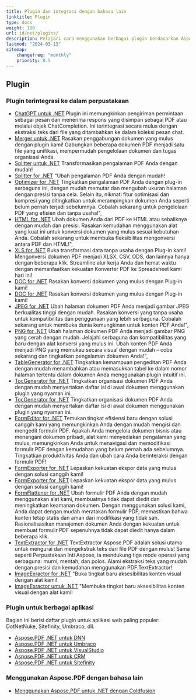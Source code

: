 ```yaml
---
title: Plugin dan integrasi dengan bahasa lain
linktitle: Plugin
type: docs
weight: 130
url: id/net/plugins/
description: Pelajari cara menggunakan berbagai plugin berdasarkan Aspose.PDF
lastmod: "2024-03-13"
sitemap:
    changefreq: "monthly"
    priority: 0.5
---
```


## Plugin

### Plugin terintegrasi ke dalam perpustakaan

* [ChatGPT untuk .NET](chatgpt/) Plugin ini memungkinkan pengiriman permintaan sebagai pesan dan menerima respons yang disimpan sebagai PDF atau melalui objek ChatCompletion. Ini terintegrasi secara mulus dengan ekstraksi teks dari file yang ditambahkan ke dalam koleksi pesan chat.
* [Merger untuk .NET](merger/) Rasakan penggabungan dokumen yang mulus dengan plugin kami! Gabungkan beberapa dokumen PDF menjadi satu file yang unifikasi, mempermudah pengelolaan dokumen dan tugas organisasi Anda.
* [Splitter untuk .NET](splitter/) Transformasikan pengalaman PDF Anda dengan mudah!
* [Splitter for .NET](splitter/) "Ubah pengalaman PDF Anda dengan mudah!
* [Optimizer for .NET](optimizer/) Tingkatkan pengalaman PDF Anda dengan plug-in serbaguna ini, dengan mudah memutar dan mengubah ukuran halaman dengan presisi tanpa cela. Selain itu, nikmati fitur optimisasi dan kompresi yang ditingkatkan untuk merampingkan dokumen Anda seperti belum pernah terjadi sebelumnya. Cobalah sekarang untuk pengelolaan PDF yang efisien dan tanpa usaha!",
* [HTML for .NET](html/) Ubah dokumen Anda dari PDF ke HTML atau sebaliknya dengan mudah dan presisi. Rasakan kemudahan menggunakan alat yang kuat ini untuk konversi dokumen yang mulus sesuai kebutuhan Anda. Cobalah sekarang untuk membuka fleksibilitas mengonversi antara PDF dan HTML!",
* [XLS for .NET](xls/) Buka transformasi data tanpa usaha dengan Plug-in kami! Mengonversi dokumen PDF menjadi XLSX, CSV, ODS, dan lainnya hanya dengan beberapa klik. Streamline alur kerja Anda dan hemat waktu dengan memanfaatkan kekuatan Konverter PDF ke Spreadsheet kami hari ini!
* [DOC for .NET](doc/) Rasakan konversi dokumen yang mulus dengan Plug-in kami!
* [DOC for .NET](doc/) Rasakan konversi dokumen yang mulus dengan Plug-in kami!
* [JPEG for .NET](jpeg/) Ubah halaman dokumen PDF Anda menjadi gambar JPEG berkualitas tinggi dengan mudah. Rasakan konversi yang tanpa usaha untuk kompatibilitas dan penggunaan yang lebih serbaguna. Cobalah sekarang untuk membuka dunia kemungkinan untuk konten PDF Anda!",
* [PNG for .NET](png/) Ubah halaman dokumen PDF Anda menjadi gambar PNG yang cerah dengan mudah. Jelajahi serbaguna dan kompatibilitas yang baru dengan alat konversi yang mulus ini. Ubah konten PDF Anda menjadi PNG yang memukau secara visual dengan mudah – coba sekarang dan tingkatkan pengalaman dokumen Anda!",
* [TableGenerator for .NET](tablegenerator/) Tingkatkan kemampuan pengeditan PDF Anda dengan mudah menambahkan atau memasukkan tabel ke dalam nomor halaman tertentu dalam dokumen Anda menggunakan plugin intuitif ini.
* [TocGenerator for .NET](tocgenerator/) Tingkatkan organisasi dokumen PDF Anda dengan mudah menyertakan daftar isi di awal dokumen menggunakan plugin yang nyaman ini.
* [TocGenerator for .NET](tocgenerator/) Tingkatkan organisasi dokumen PDF Anda dengan mudah menyertakan daftar isi di awal dokumen menggunakan plugin yang nyaman ini.
* [FormEditor for .NET](formeditor/) Temukan tingkat efisiensi baru dengan solusi canggih kami yang memungkinkan Anda dengan mudah mengisi dan mengedit formulir PDF. Apakah Anda mengelola dokumen bisnis atau menangani dokumen pribadi, alat kami menyediakan pengalaman yang mulus, memungkinkan Anda untuk menavigasi dan memodifikasi formulir PDF dengan kemudahan yang belum pernah ada sebelumnya. Tingkatkan produktivitas Anda dan ubah cara Anda berinteraksi dengan formulir PDF!
* [FormExporter for .NET](formexporter/) Lepaskan kekuatan ekspor data yang mulus dengan solusi canggih kami!
* [FormExporter for .NET](formexporter/) Lepaskan kekuatan ekspor data yang mulus dengan solusi canggih kami!
* [FormFlattener for .NET](formflattener/) Ubah formulir PDF Anda dengan mudah menggunakan alat kami, membuatnya tidak dapat diedit dan meningkatkan keamanan dokumen. Dengan menggunakan solusi kami, Anda dapat dengan mudah meratakan formulir PDF, memastikan bahwa konten tetap statis dan aman dari modifikasi yang tidak sah. Rasionalisasikan manajemen dokumen Anda dengan kekuatan untuk membuat formulir PDF sepenuhnya tidak dapat diedit hanya dalam beberapa klik.
* [TextExtractor for .NET](textextractor/) TextExtractor Aspose.PDF adalah solusi utama untuk mengurai dan mengekstrak teks dari file PDF dengan mulus! Sama seperti Perpustakaan Inti Aspose, ia mendukung tiga mode operasi yang serbaguna: murni, mentah, dan polos. Alami ekstraksi teks yang mudah dengan presisi dan kemudahan menggunakan PDF.TextExtractor!
* [ImageExractor for .NET](imageextractor/) "Buka tingkat baru aksesibilitas konten visual dengan alat kami!
* [ImageExractor untuk .NET](imageextractor/) "Membuka tingkat baru aksesibilitas konten visual dengan alat kami!

### Plugin untuk berbagai aplikasi

Bagian ini berisi daftar plugin untuk aplikasi web paling populer: DotNetNuke, Sitefinity, Umbraco, dll.

* [Aspose.PDF .NET untuk DNN](/pdf/net/aspose-pdf-net-for-dnn/)
* [Aspose.PDF .NET untuk Umbraco](/pdf/net/aspose-pdf-net-for-umbraco/)
* [Aspose.PDF .NET untuk VisualStudio](/pdf/net/aspose-pdf-net-for-visualstudio/)
* [Aspose.PDF .NET untuk CRM](/pdf/net/aspose-pdf-net-for-crm/)
* [Aspose.PDF .NET untuk Sitefinity](/pdf/net/aspose-pdf-net-for-sitefinity/)

### Menggunakan Aspose.PDF dengan bahasa lain

* [Menggunakan Aspose.PDF untuk .NET dengan Coldfusion](/pdf/net/aspose-pdf-net-for-coldfusion/)

